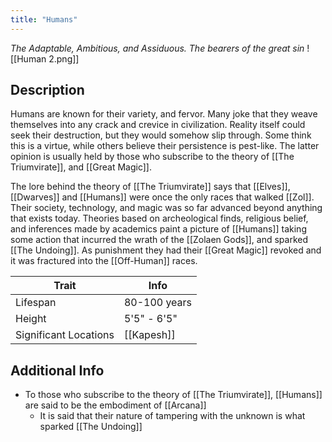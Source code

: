 ```yaml
---
title: "Humans"
---
```

*The Adaptable, Ambitious, and Assiduous. The bearers of the great sin*
![[Human 2.png]]

## Description
Humans are known for their variety, and fervor. Many joke that they weave themselves into any crack and crevice in civilization. Reality itself could seek their destruction, but they would somehow slip through. Some think this is a virtue, while others believe their persistence is pest-like. The latter opinion is usually held by those who subscribe to the theory of [[The Triumvirate]], and [[Great Magic]].

The lore behind the theory of [[The Triumvirate]] says that [[Elves]], [[Dwarves]] and [[Humans]] were once the only races that walked [[Zol]]. Their society, technology, and magic was so far advanced beyond anything that exists today. Theories based on archeological finds, religious belief, and inferences made by academics paint a picture of [[Humans]] taking some action that incurred the wrath of the [[Zolaen Gods]], and sparked [[The Undoing]]. As punishment they had their [[Great Magic]] revoked and it was fractured into the [[Off-Human]] races.

| Trait | Info |
| --- | --- |
| Lifespan | 80-100 years |
| Height | 5'5" - 6'5" |
| Significant Locations | [[Kapesh]] |

## Additional Info
- To those who subscribe to the theory of [[The Triumvirate]], [[Humans]] are said to be the embodiment of [[Arcana]]
	- It is said that their nature of tampering with the unknown is what sparked [[The Undoing]]